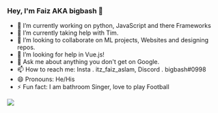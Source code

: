 ### Hey, I'm Faiz AKA bigbash 👋

- 🔭 I’m currently working on python, JavaScript and there Frameworks
- 🌱 I’m currently taking help with Tim.
- 👯 I’m looking to collaborate on ML projects, Websites and designing repos.
- 🤔 I’m looking for help in Vue.js!
- 💬 Ask me about anything you don't get on Google.
- 📫 How to reach me: Insta . itz_faiz_aslam, Discord . bigbash#0998
- 😄 Pronouns: He/His
- ⚡ Fun fact: I am bathroom Singer, love to play Football

<img src="https://github-readme-stats.vercel.app/api?username=faizaslam11&&show_icons=true">
